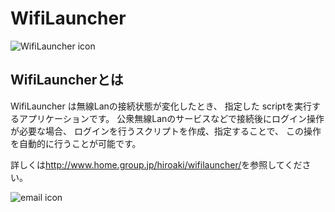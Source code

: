 # WifiLauncher

![WifiLauncher icon](http://www.home.group.jp/hiroaki/wifilauncher/image/wifilauncher.png)

## WifiLauncherとは

WifiLauncher は無線Lanの接続状態が変化したとき、 指定した scriptを実行するアプリケーションです。 公衆無線Lanのサービスなどで接続後にログイン操作が必要な場合、 ログインを行うスクリプトを作成、指定することで、 この操作を自動的に行うことが可能です。

詳しくは<http://www.home.group.jp/hiroaki/wifilauncher/>を参照してください。

![email icon](http://www.home.group.jp/hiroaki/wifilauncher/image/mail.png)